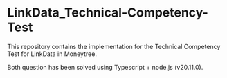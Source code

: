 # LinkData_Technical-Competency-Test
This repository contains the implementation for the Technical Competency Test for LinkData in Moneytree.

Both question has been solved using Typescript + node.js (v20.11.0).
